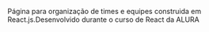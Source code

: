 Página para organização de times e equipes construida em React.js.Desenvolvido durante o curso de React da ALURA
